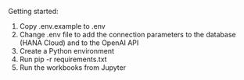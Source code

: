 Getting started:

1. Copy .env.example to .env
2. Change .env file to add the connection parameters to the database (HANA Cloud) and to the OpenAI API
3. Create a Python environment
4. Run pip -r requirements.txt
5. Run the workbooks from Jupyter

